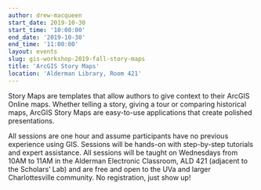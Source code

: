 ```yaml
---
author: drew-macqueen
start_date: 2019-10-30
start_time: '10:00:00'
end_date: '2019-10-30'
end_time: '11:00:00'
layout: events
slug: gis-workshop-2019-fall-story-maps
title: 'ArcGIS Story Maps'
location: 'Alderman Library, Room 421'
---
```


Story Maps are templates that allow authors to give context to their ArcGIS Online maps.  Whether telling a story, giving a tour or comparing historical maps, ArcGIS Story Maps are easy-to-use applications that create polished presentations.

All sessions are one hour and assume participants have no previous experience using GIS.  Sessions will be hands-on with step-by-step tutorials and expert assistance.  All sessions will be taught on Wednesdays from 10AM to 11AM in the Alderman Electronic Classroom, ALD 421 (adjacent to the Scholars’ Lab) and are free and open to the UVa and larger Charlottesville community.  No registration, just show up!
